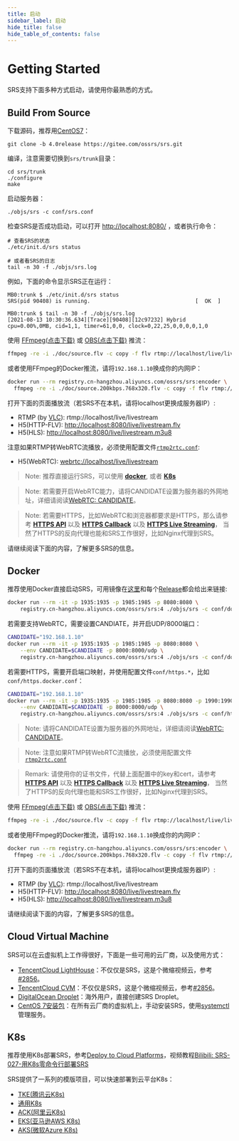 ```yaml
---
title: 启动
sidebar_label: 启动
hide_title: false
hide_table_of_contents: false
---
```


# Getting Started

SRS支持下面多种方式启动，请使用你最熟悉的方式。


## Build From Source

下载源码，推荐用[CentOS7](./install.md)：

```
git clone -b 4.0release https://gitee.com/ossrs/srs.git
```

编译，注意需要切换到`srs/trunk`目录：

```
cd srs/trunk
./configure
make
```

启动服务器：

```
./objs/srs -c conf/srs.conf
```

检查SRS是否成功启动，可以打开 [http://localhost:8080/](http://localhost:8080/) ，或者执行命令：

```
# 查看SRS的状态
./etc/init.d/srs status

# 或者看SRS的日志
tail -n 30 -f ./objs/srs.log
```

例如，下面的命令显示SRS正在运行：

```
MB0:trunk $ ./etc/init.d/srs status
SRS(pid 90408) is running.                                 [  OK  ]

MB0:trunk $ tail -n 30 -f ./objs/srs.log
[2021-08-13 10:30:36.634][Trace][90408][12c97232] Hybrid cpu=0.00%,0MB, cid=1,1, timer=61,0,0, clock=0,22,25,0,0,0,0,1,0
```

使用 [FFmpeg(点击下载)](https://ffmpeg.org/download.html) 或 [OBS(点击下载)](https://obsproject.com/download) 推流：

```bash
ffmpeg -re -i ./doc/source.flv -c copy -f flv rtmp://localhost/live/livestream
```

或者使用FFmpeg的Docker推流，请将`192.168.1.10`换成你的内网IP：

```bash
docker run --rm registry.cn-hangzhou.aliyuncs.com/ossrs/srs:encoder \
  ffmpeg -re -i ./doc/source.200kbps.768x320.flv -c copy -f flv rtmp://192.168.1.10/live/livestream
```

打开下面的页面播放流（若SRS不在本机，请将localhost更换成服务器IP）:

* RTMP (by [VLC](https://www.videolan.org/)): rtmp://localhost/live/livestream
* H5(HTTP-FLV): [http://localhost:8080/live/livestream.flv](http://localhost:8080/players/srs_player.html?autostart=true&stream=livestream.flv&port=8080&schema=http)
* H5(HLS): [http://localhost:8080/live/livestream.m3u8](http://localhost:8080/players/srs_player.html?autostart=true&stream=livestream.m3u8&port=8080&schema=http)

注意如果RTMP转WebRTC流播放，必须使用配置文件[`rtmp2rtc.conf`](https://github.com/ossrs/srs/issues/2728#rtmp2rtc-cn-guide):

* H5(WebRTC): [webrtc://localhost/live/livestream](http://localhost:8080/players/rtc_player.html?autostart=true)

> Note: 推荐直接运行SRS，可以使用 **[docker](#Docker)**, 或者 **[K8s](#K8s)**

> Note: 若需要开启WebRTC能力，请将CANDIDATE设置为服务器的外网地址，详细请阅读[WebRTC: CANDIDATE](https://github.com/ossrs/srs/wiki/v4_CN_WebRTC#config-candidate)。

> Note: 若需要HTTPS，比如WebRTC和浏览器都要求是HTTPS，那么请参考
> **[HTTPS API](https://github.com/ossrs/srs/wiki/v4_CN_HTTPApi#https-api)**
> 以及 **[HTTPS Callback](https://github.com/ossrs/srs/wiki/v4_CN_HTTPCallback#https-callback)**
> 以及 **[HTTPS Live Streaming](https://github.com/ossrs/srs/wiki/v4_EN_DeliveryHttpStream#https-flv-live-stream)**，
> 当然了HTTPS的反向代理也能和SRS工作很好，比如Nginx代理到SRS。

请继续阅读下面的内容，了解更多SRS的信息。

## Docker

推荐使用Docker直接启动SRS，可用镜像在[这里](https://cr.console.aliyun.com/repository/cn-hangzhou/ossrs/srs/images)和每个[Release](https://github.com/ossrs/srs/releases?q=v4&expanded=true)都会给出来链接:

```bash
docker run --rm -it -p 1935:1935 -p 1985:1985 -p 8080:8080 \
    registry.cn-hangzhou.aliyuncs.com/ossrs/srs:4 ./objs/srs -c conf/docker.conf
```

若需要支持WebRTC，需要设置CANDIATE，并开启UDP/8000端口：

```bash
CANDIDATE="192.168.1.10"
docker run --rm -it -p 1935:1935 -p 1985:1985 -p 8080:8080 \
    --env CANDIDATE=$CANDIDATE -p 8000:8000/udp \
    registry.cn-hangzhou.aliyuncs.com/ossrs/srs:4 ./objs/srs -c conf/docker.conf
```

若需要HTTPS，需要开启端口映射，并使用配置文件`conf/https.*`，比如`conf/https.docker.conf`：

```bash
CANDIDATE="192.168.1.10"
docker run --rm -it -p 1935:1935 -p 1985:1985 -p 8080:8080 -p 1990:1990 -p 8088:8088 \
    --env CANDIDATE=$CANDIDATE -p 8000:8000/udp \
    registry.cn-hangzhou.aliyuncs.com/ossrs/srs:4 ./objs/srs -c conf/https.docker.conf
```

> Note: 请将CANDIDATE设置为服务器的外网地址，详细请阅读[WebRTC: CANDIDATE](https://github.com/ossrs/srs/wiki/v4_CN_WebRTC#config-candidate)。

> Note: 注意如果RTMP转WebRTC流播放，必须使用配置文件[`rtmp2rtc.conf`](https://github.com/ossrs/srs/issues/2728#rtmp2rtc-cn-guide)

> Remark: 请使用你的证书文件，代替上面配置中的key和cert，请参考
> **[HTTPS API](https://github.com/ossrs/srs/wiki/v4_CN_HTTPApi#https-api)**
> 以及 **[HTTPS Callback](https://github.com/ossrs/srs/wiki/v4_CN_HTTPCallback#https-callback)**
> 以及 **[HTTPS Live Streaming](https://github.com/ossrs/srs/wiki/v4_EN_DeliveryHttpStream#https-flv-live-stream)**，
> 当然了HTTPS的反向代理也能和SRS工作很好，比如Nginx代理到SRS。

使用 [FFmpeg(点击下载)](https://ffmpeg.org/download.html) 或 [OBS(点击下载)](https://obsproject.com/download) 推流：

```bash
ffmpeg -re -i ./doc/source.flv -c copy -f flv rtmp://localhost/live/livestream
```

或者使用FFmpeg的Docker推流，请将`192.168.1.10`换成你的内网IP：

```bash
docker run --rm registry.cn-hangzhou.aliyuncs.com/ossrs/srs:encoder \
  ffmpeg -re -i ./doc/source.200kbps.768x320.flv -c copy -f flv rtmp://192.168.1.10/live/livestream
```

打开下面的页面播放流（若SRS不在本机，请将localhost更换成服务器IP）:

* RTMP (by [VLC](https://www.videolan.org/)): rtmp://localhost/live/livestream
* H5(HTTP-FLV): [http://localhost:8080/live/livestream.flv](http://localhost:8080/players/srs_player.html?autostart=true&stream=livestream.flv&port=8080&schema=http)
* H5(HLS): [http://localhost:8080/live/livestream.m3u8](http://localhost:8080/players/srs_player.html?autostart=true&stream=livestream.m3u8&port=8080&schema=http)

请继续阅读下面的内容，了解更多SRS的信息。

## Cloud Virtual Machine

SRS可以在云虚拟机上工作得很好，下面是一些可用的云厂商，以及使用方式：

* [TencentCloud LightHouse](https://www.bilibili.com/video/BV1844y1L7dL/)：不仅仅是SRS，这是个微缩视频云，参考[#2856](https://github.com/ossrs/srs/issues/2856#lighthouse)。
* [TencentCloud CVM](https://mp.weixin.qq.com/s/x-PjoKjJj6HRF-eCKX0KzQ)：不仅仅是SRS，这是个微缩视频云，参考[#2856](https://github.com/ossrs/srs/issues/2856#lighthouse)。
* [DigitalOcean Droplet](https://mp.weixin.qq.com/s/_GcJm15BGv1qbmHixPQAGQ)：海外用户，直接创建SRS Droplet。
* [CentOS 7安装包](https://github.com/ossrs/srs/releases)：在所有云厂商的虚拟机上，手动安装SRS，使用[systemctl](./service.md#systemctl)管理服务。

## K8s

推荐使用K8s部署SRS，参考[Deploy to Cloud Platforms](https://github.com/ossrs/srs/wiki/v4_CN_K8s#deploy-to-cloud-platforms)，视频教程[Bilibili: SRS-027-用K8s零命令行部署SRS](https://www.bilibili.com/video/BV1g44y1j7Vz/)

SRS提供了一系列的模版项目，可以快速部署到云平台K8s：

* [TKE(腾讯云K8s)](https://github.com/ossrs/srs-tke-template)
* [通用K8s](https://github.com/ossrs/srs-k8s-template)
* [ACK(阿里云K8s)](https://github.com/ossrs/srs-ack-template)
* [EKS(亚马逊AWS K8s)](https://github.com/ossrs/srs-eks-template)
* [AKS(微软Azure K8s)](https://github.com/ossrs/srs-aks-template)

